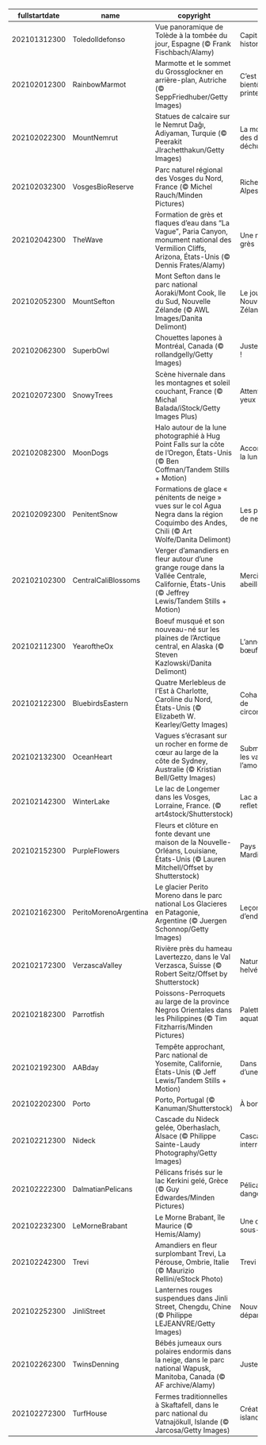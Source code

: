 |fullstartdate|name|copyright|title|image|
|--|--|--|--|--|
202101312300|ToledoIldefonso|Vue panoramique de Tolède à la tombée du jour, Espagne (© Frank Fischbach/Alamy)|Capitale historique|![](/fr-FR/2021/02/202101312300ToledoIldefonso.jpg)|
202102012300|RainbowMarmot|Marmotte et le sommet du Grossglockner en arrière-plan, Autriche (© SeppFriedhuber/Getty Images)|C’est pour bientôt le printemps ?|![](/fr-FR/2021/02/202102012300RainbowMarmot.jpg)|
202102022300|MountNemrut|Statues de calcaire sur le Nemrut Dağı, Adiyaman, Turquie (© Peerakit JIrachetthakun/Getty Images)|La montagne des dieux déchus|![](/fr-FR/2021/02/202102022300MountNemrut.jpg)|
202102032300|VosgesBioReserve|Parc naturel régional des Vosges du Nord, France (© Michel Rauch/Minden Pictures)|Richesses des Alpes|![](/fr-FR/2021/02/202102032300VosgesBioReserve.jpg)|
202102042300|TheWave|Formation de grès et flaques d’eau dans “La Vague”, Paria Canyon, monument national des Vermilion Cliffs, Arizona, États-Unis (© Dennis Frates/Alamy)|Une mer de grès|![](/fr-FR/2021/02/202102042300TheWave.jpg)|
202102052300|MountSefton|Mont Sefton dans le parc national Aoraki/Mont Cook, Ile du Sud, Nouvelle Zélande (© AWL Images/Danita Delimont)|Le jour de la Nouvelle-Zélande|![](/fr-FR/2021/02/202102052300MountSefton.jpg)|
202102062300|SuperbOwl|Chouettes lapones à Montréal, Canada (© rollandgelly/Getty Images)|Juste chouette !|![](/fr-FR/2021/02/202102062300SuperbOwl.jpg)|
202102072300|SnowyTrees|Scène hivernale dans les montagnes et soleil couchant, France (© Michal Balada/iStock/Getty Images Plus)|Attention les yeux !|![](/fr-FR/2021/02/202102072300SnowyTrees.jpg)|
202102082300|MoonDogs|Halo autour de la lune photographié à Hug Point Falls sur la côte de l’Oregon, États-Unis (© Ben Coffman/Tandem Stills + Motion)|Accompagnant la lune|![](/fr-FR/2021/02/202102082300MoonDogs.jpg)|
202102092300|PenitentSnow|Formations de glace « pénitents de neige » vues sur le col Agua Negra dans la région Coquimbo des Andes, Chili (© Art Wolfe/Danita Delimont)|Les pénitents de neige|![](/fr-FR/2021/02/202102092300PenitentSnow.jpg)|
202102102300|CentralCaliBlossoms|Verger d’amandiers en fleur autour d’une grange rouge dans la Vallée Centrale, Californie, États-Unis (© Jeffrey Lewis/Tandem Stills + Motion)|Merci les abeilles !|![](/fr-FR/2021/02/202102102300CentralCaliBlossoms.jpg)|
202102112300|YearoftheOx|Boeuf musqué et son nouveau-né sur les plaines de l’Arctique central, en Alaska (© Steven Kazlowski/Danita Delimont)|L’année du bœuf|![](/fr-FR/2021/02/202102112300YearoftheOx.jpg)|
202102122300|BluebirdsEastern|Quatre Merlebleus de l’Est à Charlotte, Caroline du Nord, États-Unis (© Elizabeth W. Kearley/Getty Images)|Cohabitation de circonstance|![](/fr-FR/2021/02/202102122300BluebirdsEastern.jpg)|
202102132300|OceanHeart|Vagues s’écrasant sur un rocher en forme de cœur au large de la côte de Sydney, Australie (© Kristian Bell/Getty Images)|Submergé par les vagues (et l’amour)|![](/fr-FR/2021/02/202102132300OceanHeart.jpg)|
202102142300|WinterLake|Le lac de Longemer dans les Vosges, Lorraine, France. (© art4stock/Shutterstock)|Lac aux mille reflets|![](/fr-FR/2021/02/202102142300WinterLake.jpg)|
202102152300|PurpleFlowers|Fleurs et clôture en fonte devant une maison de la Nouvelle-Orléans, Louisiane, États-Unis (© Lauren Mitchell/Offset by Shutterstock)|Pays du vrai Mardi Gras|![](/fr-FR/2021/02/202102152300PurpleFlowers.jpg)|
202102162300|PeritoMorenoArgentina|Le glacier Perito Moreno dans le parc national Los Glacieres en Patagonie, Argentine (© Juergen Schonnop/Getty Images)|Leçon d’endurance|![](/fr-FR/2021/02/202102162300PeritoMorenoArgentina.jpg)|
202102172300|VerzascaValley|Rivière près du hameau Lavertezzo, dans le Val Verzasca, Suisse (© Robert Seitz/Offset by Shutterstock)|Nature helvétique|![](/fr-FR/2021/02/202102172300VerzascaValley.jpg)|
202102182300|Parrotfish|Poissons-Perroquets au large de la province Negros Orientales dans les Philippines (© Tim Fitzharris/Minden Pictures)|Palette aquatique|![](/fr-FR/2021/02/202102182300Parrotfish.jpg)|
202102192300|AABday|Tempête approchant, Parc national de Yosemite, Californie, États-Unis (© Jeff Lewis/Tandem Stills + Motion)|Dans les pas d’une légende|![](/fr-FR/2021/02/202102192300AABday.jpg)|
202102202300|Porto|Porto, Portugal (© Kanuman/Shutterstock)|À bon Port(o)|![](/fr-FR/2021/02/202102202300Porto.jpg)|
202102212300|Nideck|Cascade du Nideck gelée, Oberhaslach, Alsace (© Philippe Sainte-Laudy Photography/Getty Images)|Cascade interrompue|![](/fr-FR/2021/02/202102212300Nideck.jpg)|
202102222300|DalmatianPelicans|Pélicans frisés sur le lac Kerkini gelé, Grèce (© Guy Edwardes/Minden Pictures)|Pélicans en danger|![](/fr-FR/2021/02/202102222300DalmatianPelicans.jpg)|
202102232300|LeMorneBrabant|Le Morne Brabant, île Maurice (© Hemis/Alamy)|Une cascade sous-marine ?|![](/fr-FR/2021/02/202102232300LeMorneBrabant.jpg)|
202102242300|Trevi|Amandiers en fleur surplombant Trevi, La Pérouse, Ombrie, Italie (© Maurizio Rellini/eStock Photo)|Trevi en fleur|![](/fr-FR/2021/02/202102242300Trevi.jpg)|
202102252300|JinliStreet|Lanternes rouges suspendues dans Jinli Street, Chengdu, Chine (© Philippe LEJEANVRE/Getty Images)|Nouveau départ|![](/fr-FR/2021/02/202102252300JinliStreet.jpg)|
202102262300|TwinsDenning|Bébés jumeaux ours polaires endormis dans la neige, dans le parc national Wapusk, Manitoba, Canada (© AF archive/Alamy)|Juste ❤|![](/fr-FR/2021/02/202102262300TwinsDenning.jpg)|
202102272300|TurfHouse|Fermes traditionnelles à Skaftafell, dans le parc national du Vatnajökull, Islande (© Jarcosa/Getty Images)|Créativité islandaise|![](/fr-FR/2021/02/202102272300TurfHouse.jpg)|

